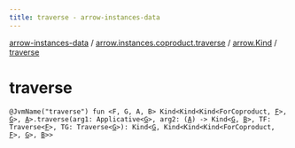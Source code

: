 ```yaml
---
title: traverse - arrow-instances-data
---
```


[arrow-instances-data](../../index.html) / [arrow.instances.coproduct.traverse](../index.html) / [arrow.Kind](index.html) / [traverse](./traverse.html)

# traverse

`@JvmName("traverse") fun <F, G, A, B> Kind<Kind<Kind<ForCoproduct, `[`F`](traverse.html#F)`>, `[`G`](traverse.html#G)`>, `[`A`](traverse.html#A)`>.traverse(arg1: Applicative<`[`G`](traverse.html#G)`>, arg2: (`[`A`](traverse.html#A)`) -> Kind<`[`G`](traverse.html#G)`, `[`B`](traverse.html#B)`>, TF: Traverse<`[`F`](traverse.html#F)`>, TG: Traverse<`[`G`](traverse.html#G)`>): Kind<`[`G`](traverse.html#G)`, Kind<Kind<Kind<ForCoproduct, `[`F`](traverse.html#F)`>, `[`G`](traverse.html#G)`>, `[`B`](traverse.html#B)`>>`